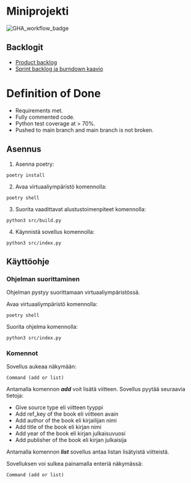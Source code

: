 # Miniprojekti

![GHA_workflow_badge](https://github.com/turunenv/ohtu-s23-miniprojekti/workflows/CI/badge.svg)

## Backlogit
- [Product backlog](https://github.com/users/turunenv/projects/1)
- [Sprint backlog ja burndown kaavio](https://docs.google.com/spreadsheets/d/1_CVzRfBNQlAJu8JO0la84PiaUmfVOdazKIZoOWZOVVI/edit#gid=0)

# Definition of Done

- Requirements met.
- Fully commented code.
- Python test coverage at > 70%.
- Pushed to main branch and main branch is not broken.

## Asennus

1. Asenna poetry:
```
poetry install
```

2. Avaa virtuaaliympäristö komennolla:
```
poetry shell
```

3. Suorita vaadittavat alustustoimenpiteet komennolla:
```
python3 src/build.py
```

4. Käynnistä sovellus komennolla:
```
python3 src/index.py
```

## Käyttöohje

### Ohjelman suorittaminen

Ohjelman pystyy suorittamaan virtuaaliympäristössä.

Avaa virtuaaliympäristö komennolla:
```
poetry shell
```

Suorita ohjelma komennolla:
```
python3 src/index.py
```

### Komennot

Sovellus aukeaa näkymään:
```
Command (add or list)
```

Antamalla komennon ***add*** voit lisätä viitteen.
Sovellus pyytää seuraavia tietoja:

- Give source type eli viitteen tyyppi
- Add ref_key of the book eli viitteen avain
- Add author of the book eli kirjailijan nimi
- Add title of the book eli kirjan nimi
- Add year of the book eli kirjan julkaisuvuosi
- Add publisher of the book eli kirjan julkaisija

Antamalla komennon ***list*** sovellus antaa listan lisätyistä viitteistä.

Sovelluksen voi sulkea painamalla enteriä näkymässä:
```
Command (add or list)
```
